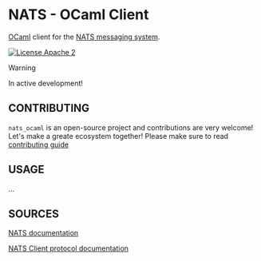 # NATS - OCaml Client

[OCaml](https://ocaml.org/) client for the [NATS messaging system](https://nats.io).

[![License Apache 2][License-Image]][License-Url]

[License-Url]: https://www.apache.org/licenses/LICENSE-2.0
[License-Image]: https://img.shields.io/badge/License-Apache2-blue.svg

> [!WARNING]
> In active development!

## CONTRIBUTING

`nats_ocaml` is an open-source project and contributions are very welcome! Let's make a greate ecosystem together! Please make sure to read [contributing guide](/CONTRIBUTING.md)

## USAGE

...

## SOURCES

[NATS documentation](https://docs.nats.io/)

[NATS Client protocol documentation](https://docs.nats.io/reference/reference-protocols/nats-protocol)
